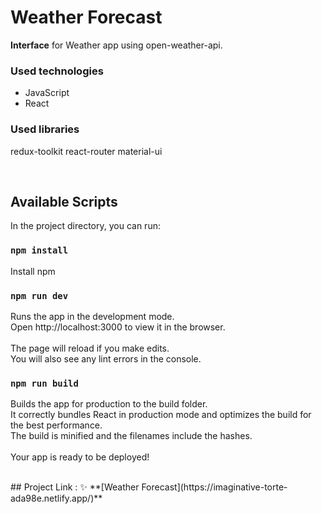 # Weather Forecast

**Interface** for Weather app using open-weather-api. 

### Used technologies
- JavaScript 
- React 

### Used libraries
redux-toolkit react-router material-ui

<br>

## Available Scripts
In the project directory, you can run:

### <code>npm install</code> 
Install npm
### <code>npm run dev</code> 
Runs the app in the development mode. \
Open http://localhost:3000 to view it in the browser. \
\
The page will reload if you make edits.\
You will also see any lint errors in the console.
### <code>npm run build</code>
Builds the app for production to the build folder. \
It correctly bundles React in production mode and optimizes the build for the best performance. \
The build is minified and the filenames include the hashes.\
\
Your app is ready to be deployed!

<br>
## Project Link :
✨ **[Weather Forecast](https://imaginative-torte-ada98e.netlify.app/)**
